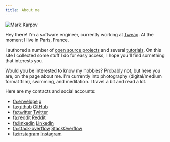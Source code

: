 ```yaml
---
title: About me
---
```


![Mark Karpov](/static/img/my-photo.png 'my_photo')

Hey there! I'm a software engineer, currently working at
[Tweag](https://tweag.io). At the moment I live in Paris, France.

I authored a number of [open source projects](/oss.html) and several
[tutorials](/learn-haskell.html). On this site I collected some stuff I do
for easy access, I hope you'll find something that interests you.

Would you be interested to know my hobbies? Probably not, but here you are,
on the page about me. I'm currently into photography (digital/medium format
film), swimming, and meditation. I travel a bit and read a lot.

Here are my contacts and social accounts:

* <fa:envelope> [x](social:email)
* <fa:github> [GitHub](social:github)
* <fa:twitter> [Twitter](social:twitter)
* <fa:reddit> [Reddit](social:reddit)
* <fa:linkedin> [LinkedIn](social:linkedin)
* <fa:stack-overflow> [StackOverflow](social:stackoverflow)
* <fa:instagram> [Instagram](social:instagram)
